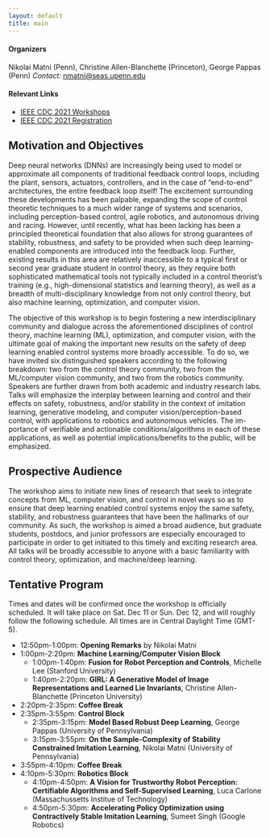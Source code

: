```yaml
---
layout: default
title: main
---
```

#### Organizers 
Nikolai Matni (Penn), Christine Allen-Blanchette (Princeton), George Pappas (Penn)
*Contact:* [nmatni@seas.upenn.edu](mailto:nmatni@seas.upenn.edu)

#### Relevant Links
- [IEEE CDC 2021 Workshops](https://2021.ieeecdc.org/workshops/)
- [IEEE CDC 2021 Registration](https://2021.ieeecdc.org/registration/)

## Motivation and Objectives

Deep neural networks (DNNs) are increasingly being used to model or approximate all components of traditional feedback control loops, including the plant, sensors, actuators, controllers, and in the case of “end-to-end” architectures, the entire feedback loop itself! The excitement surrounding these developments has been palpable, expanding the scope of control theoretic techniques to a much wider range of systems and scenarios, including perception-based control, agile robotics, and autonomous driving and racing. However, until recently, what has been lacking has been a principled theoretical foundation that also allows for strong guarantees of stability, robustness, and safety to be provided when such deep learning-enabled components are introduced into the feedback loop. Further, existing results in this area are relatively inaccessible to a typical first or second year graduate student in control theory, as they require both sophisticated mathematical tools not typically included in a control theorist’s training (e.g., high-dimensional statistics and learning theory), as well as a breadth of multi-disciplinary knowledge from not only control theory, but also machine learning, optimization, and computer vision.

The objective of this workshop is to begin fostering a new interdisciplinary community and dialogue across the aforementioned disciplines of control theory, machine learning (ML), optimization, and computer vision, with the ultimate goal of making the important new results on the safety of deep learning enabled control systems more broadly accessible. To do so, we have invited six distinguished speakers according to the following breakdown: two from the control theory community, two from the ML/computer vision community, and two from the robotics community. Speakers are further drawn from both academic and industry research labs. Talks will emphasize the interplay between learning and control and their effects on safety, robustness, and/or stability in the context of imitation learning, generative modeling, and computer vision/perception-based control, with applications to robotics and autonomous vehicles. The im- portance of verifiable and actionable conditions/algorithms in each of these applications, as well as potential implications/benefits to the public, will be emphasized.

## Prospective Audience

The workshop aims to initiate new lines of research that seek to integrate concepts from ML, computer vision, and control in novel ways so as to ensure that deep learning enabled control systems enjoy the same safety, stability, and robustness guarantees that have been the hallmarks of our community.  As such, the workshop is aimed a broad audience, but graduate students, postdocs, and junior professors are especially encouraged to participate in order to get initiated to this timely and exciting research area.  All talks will be broadly accessible to anyone with a basic familiarity with control theory, optimization, and machine/deep learning.

## Tentative Program

Times and dates will be confirmed once the workshop is officially scheduled.  It will take place on Sat. Dec 11 or Sun. Dec 12, and will roughly follow the following schedule.  All times are in Central Daylight Time (GMT-5).

* 12:50pm-1:00pm: **Opening Remarks** by Nikolai Matni
* 1:00pm-2:20pm: **Machine Learning/Computer Vision Block**
    - 1:00pm-1:40pm: **Fusion for Robot Perception and Controls**,  Michelle Lee (Stanford University) 
    - 1:40pm-2:20pm: **GIRL: A Generative Model of Image Representations and Learned Lie Invariants**, Christine Allen-Blanchette (Princeton University) 
* 2:20pm-2:35pm: **Coffee Break**
* 2:35pm-3:55pm: **Control Block**
    - 2:35pm-3:15pm: **Model Based Robust Deep Learning**, George Pappas (University of Pennsylvania)
    - 3:15pm-3:55pm: **On the Sample-Complexity of Stability Constrained Imitation Learning**, Nikolai Matni (University of Pennsylvania)
* 3:55pm-4:10pm: **Coffee Break**
* 4:10pm-5:30pm: **Robotics Block**
    - 4:10pm-4:50pm: **A Vision for Trustworthy Robot Perception: Certifiable Algorithms and Self-Supervised Learning**, Luca Carlone (Massachussetts Institue of Technology) 
    - 4:50pm-5:30pm: **Accelerating Policy Optimization using Contractively Stable Imitation Learning**, Sumeet Singh (Google Robotics)

